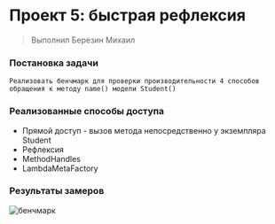# Проект 5: быстрая рефлексия

> Выполнил Березин Михаил

### Постановка задачи
```
Реализовать бенчмарк для проверки производительности 4 способов обращения к методу name() модели Student()
```

### Реализованные способы доступа
* Прямой доступ - вызов метода непосредственно у экземпляра Student
* Рефлексия
* MethodHandles
* LambdaMetaFactory

### Результаты замеров
![бенчмарк](https://github.com/TheMLord/java-backend-course-2023-tinkoff/assets/113773994/7e9826dd-2242-40b7-b199-b7039684cda5)
